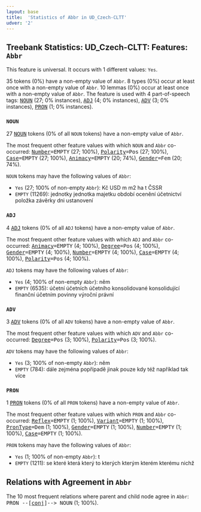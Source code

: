 ```yaml
---
layout: base
title:  'Statistics of Abbr in UD_Czech-CLTT'
udver: '2'
---
```


## Treebank Statistics: UD_Czech-CLTT: Features: `Abbr`

This feature is universal.
It occurs with 1 different values: `Yes`.

35 tokens (0%) have a non-empty value of `Abbr`.
8 types (0%) occur at least once with a non-empty value of `Abbr`.
10 lemmas (0%) occur at least once with a non-empty value of `Abbr`.
The feature is used with 4 part-of-speech tags: <tt><a href="cs_cltt-pos-NOUN.html">NOUN</a></tt> (27; 0% instances), <tt><a href="cs_cltt-pos-ADJ.html">ADJ</a></tt> (4; 0% instances), <tt><a href="cs_cltt-pos-ADV.html">ADV</a></tt> (3; 0% instances), <tt><a href="cs_cltt-pos-PRON.html">PRON</a></tt> (1; 0% instances).

### `NOUN`

27 <tt><a href="cs_cltt-pos-NOUN.html">NOUN</a></tt> tokens (0% of all `NOUN` tokens) have a non-empty value of `Abbr`.

The most frequent other feature values with which `NOUN` and `Abbr` co-occurred: <tt><a href="cs_cltt-feat-Number.html">Number</a></tt><tt>=EMPTY</tt> (27; 100%), <tt><a href="cs_cltt-feat-Polarity.html">Polarity</a></tt><tt>=Pos</tt> (27; 100%), <tt><a href="cs_cltt-feat-Case.html">Case</a></tt><tt>=EMPTY</tt> (27; 100%), <tt><a href="cs_cltt-feat-Animacy.html">Animacy</a></tt><tt>=EMPTY</tt> (20; 74%), <tt><a href="cs_cltt-feat-Gender.html">Gender</a></tt><tt>=Fem</tt> (20; 74%).

`NOUN` tokens may have the following values of `Abbr`:

* `Yes` (27; 100% of non-empty `Abbr`): Kč USD m m2 ha t ČSSR
* `EMPTY` (11269): jednotky jednotka majetku období ocenění účetnictví položka závěrky dni ustanovení

### `ADJ`

4 <tt><a href="cs_cltt-pos-ADJ.html">ADJ</a></tt> tokens (0% of all `ADJ` tokens) have a non-empty value of `Abbr`.

The most frequent other feature values with which `ADJ` and `Abbr` co-occurred: <tt><a href="cs_cltt-feat-Animacy.html">Animacy</a></tt><tt>=EMPTY</tt> (4; 100%), <tt><a href="cs_cltt-feat-Degree.html">Degree</a></tt><tt>=Pos</tt> (4; 100%), <tt><a href="cs_cltt-feat-Gender.html">Gender</a></tt><tt>=EMPTY</tt> (4; 100%), <tt><a href="cs_cltt-feat-Number.html">Number</a></tt><tt>=EMPTY</tt> (4; 100%), <tt><a href="cs_cltt-feat-Case.html">Case</a></tt><tt>=EMPTY</tt> (4; 100%), <tt><a href="cs_cltt-feat-Polarity.html">Polarity</a></tt><tt>=Pos</tt> (4; 100%).

`ADJ` tokens may have the following values of `Abbr`:

* `Yes` (4; 100% of non-empty `Abbr`): něm
* `EMPTY` (6535): účetní účetních účetního konsolidované konsolidující finanční účetním povinny výroční právní

### `ADV`

3 <tt><a href="cs_cltt-pos-ADV.html">ADV</a></tt> tokens (0% of all `ADV` tokens) have a non-empty value of `Abbr`.

The most frequent other feature values with which `ADV` and `Abbr` co-occurred: <tt><a href="cs_cltt-feat-Degree.html">Degree</a></tt><tt>=Pos</tt> (3; 100%), <tt><a href="cs_cltt-feat-Polarity.html">Polarity</a></tt><tt>=Pos</tt> (3; 100%).

`ADV` tokens may have the following values of `Abbr`:

* `Yes` (3; 100% of non-empty `Abbr`): něm
* `EMPTY` (784): dále zejména popřípadě jinak pouze kdy též například tak více

### `PRON`

1 <tt><a href="cs_cltt-pos-PRON.html">PRON</a></tt> tokens (0% of all `PRON` tokens) have a non-empty value of `Abbr`.

The most frequent other feature values with which `PRON` and `Abbr` co-occurred: <tt><a href="cs_cltt-feat-Reflex.html">Reflex</a></tt><tt>=EMPTY</tt> (1; 100%), <tt><a href="cs_cltt-feat-Variant.html">Variant</a></tt><tt>=EMPTY</tt> (1; 100%), <tt><a href="cs_cltt-feat-PronType.html">PronType</a></tt><tt>=Dem</tt> (1; 100%), <tt><a href="cs_cltt-feat-Gender.html">Gender</a></tt><tt>=EMPTY</tt> (1; 100%), <tt><a href="cs_cltt-feat-Number.html">Number</a></tt><tt>=EMPTY</tt> (1; 100%), <tt><a href="cs_cltt-feat-Case.html">Case</a></tt><tt>=EMPTY</tt> (1; 100%).

`PRON` tokens may have the following values of `Abbr`:

* `Yes` (1; 100% of non-empty `Abbr`): t
* `EMPTY` (1211): se které která který to kterých kterým kterém kterému nichž

## Relations with Agreement in `Abbr`

The 10 most frequent relations where parent and child node agree in `Abbr`:
<tt>PRON --[<a href="../dep/conj.html">conj</a>]--> NOUN</tt> (1; 100%).

